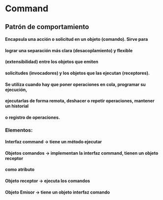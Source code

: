 # Command
## Patrón de comportamiento

#### Encapsula una acción o solicitud en un objeto (comando). Sirve para 
#### lograr una separación más clara (desacoplamiento) y flexible
#### (extensibilidad) entre los objetos que emiten
#### solicitudes (invocadores) y los objetos que las ejecutan (receptores).

#### Se utiliza cuando hay que poner operaciones en cola, programar su ejecución, 
#### ejecutarlas de forma remota, deshacer o repetir operaciones, mantener un historial
#### o registro de operaciones.


### Elementos:
#### Interfaz command -> tiene un método ejecutar
#### Objetos comandos -> implementan la interfaz command, tienen un objeto receptor
#### como atributo
#### Objeto receptor -> ejecuta los comandos
#### Objeto Emisor -> tiene un objeto interfaz comando 


